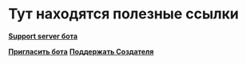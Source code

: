 # Тут находятся полезные ссылки
__[Support server бота](https://discord.gg/8wgrzSQ5By)__

__[Пригласить бота](https://discord.com/oauth2/authorize?client_id=780055783442087946&scope=bot&permissions=2147483647)__
__[Поддержать Создателя](https://www.donationalerts.com/r/ferum_yt)__
